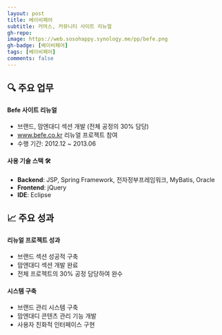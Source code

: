 ```yaml
---
layout: post
title: 베이비페어
subtitle: 커머스, 커뮤니티 사이트 리뉴얼
gh-repo:
image: https://web.sosohappy.synology.me/pp/befe.png
gh-badge: [베이비페어]
tags: [베이비페어]
comments: false
---
```


## 🔍 주요 업무

#### Befe 사이트 리뉴얼

- 브랜드, 맘엔대디 섹션 개발 (전체 공정의 30% 담당)
- www.befe.co.kr 리뉴얼 프로젝트 참여
- 수행 기간: 2012.12 ~ 2013.06

#### 사용 기술 스택 🛠

- **Backend**: JSP, Spring Framework, 전자정부프레임워크, MyBatis, Oracle
- **Frontend**: jQuery
- **IDE**: Eclipse

## 📈 주요 성과

#### 리뉴얼 프로젝트 성과

- 브랜드 섹션 성공적 구축
- 맘엔대디 섹션 개발 완료
- 전체 프로젝트의 30% 공정 담당하여 완수

#### 시스템 구축

- 브랜드 관리 시스템 구축
- 맘엔대디 콘텐츠 관리 기능 개발
- 사용자 친화적 인터페이스 구현
